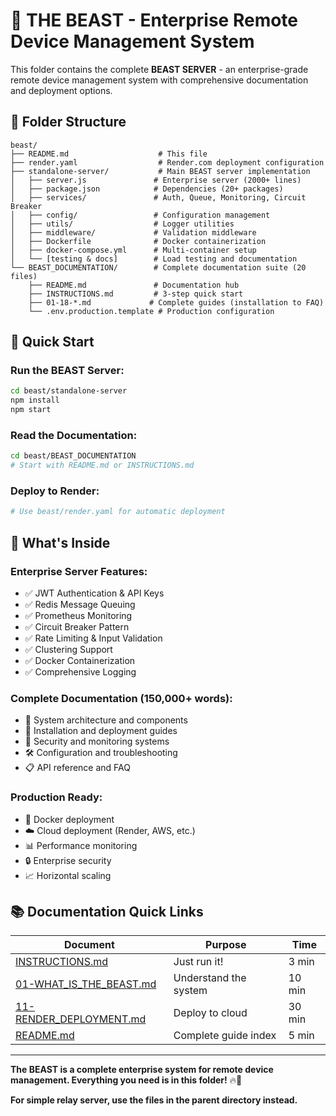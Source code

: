 # 🦁 THE BEAST - Enterprise Remote Device Management System

This folder contains the complete **BEAST SERVER** - an enterprise-grade remote device management system with comprehensive documentation and deployment options.

## 📁 Folder Structure

```
beast/
├── README.md                    # This file
├── render.yaml                  # Render.com deployment configuration
├── standalone-server/           # Main BEAST server implementation
│   ├── server.js               # Enterprise server (2000+ lines)
│   ├── package.json            # Dependencies (20+ packages)
│   ├── services/               # Auth, Queue, Monitoring, Circuit Breaker
│   ├── config/                 # Configuration management
│   ├── utils/                  # Logger utilities
│   ├── middleware/             # Validation middleware
│   ├── Dockerfile              # Docker containerization
│   ├── docker-compose.yml      # Multi-container setup
│   └── [testing & docs]        # Load testing and documentation
└── BEAST_DOCUMENTATION/        # Complete documentation suite (20 files)
    ├── README.md               # Documentation hub
    ├── INSTRUCTIONS.md         # 3-step quick start
    ├── 01-18-*.md             # Complete guides (installation to FAQ)
    └── .env.production.template # Production configuration
```

## 🚀 Quick Start

### Run the BEAST Server:
```bash
cd beast/standalone-server
npm install
npm start
```

### Read the Documentation:
```bash
cd beast/BEAST_DOCUMENTATION
# Start with README.md or INSTRUCTIONS.md
```

### Deploy to Render:
```bash
# Use beast/render.yaml for automatic deployment
```

## 🎯 What's Inside

### **Enterprise Server Features:**
- ✅ JWT Authentication & API Keys
- ✅ Redis Message Queuing
- ✅ Prometheus Monitoring
- ✅ Circuit Breaker Pattern
- ✅ Rate Limiting & Input Validation
- ✅ Clustering Support
- ✅ Docker Containerization
- ✅ Comprehensive Logging

### **Complete Documentation (150,000+ words):**
- 📖 System architecture and components
- 🚀 Installation and deployment guides
- 🔐 Security and monitoring systems
- 🛠️ Configuration and troubleshooting
- 📋 API reference and FAQ

### **Production Ready:**
- 🐳 Docker deployment
- ☁️ Cloud deployment (Render, AWS, etc.)
- 📊 Performance monitoring
- 🔒 Enterprise security
- 📈 Horizontal scaling

## 📚 Documentation Quick Links

| Document | Purpose | Time |
|----------|---------|------|
| [INSTRUCTIONS.md](BEAST_DOCUMENTATION/INSTRUCTIONS.md) | Just run it! | 3 min |
| [01-WHAT_IS_THE_BEAST.md](BEAST_DOCUMENTATION/01-WHAT_IS_THE_BEAST.md) | Understand the system | 10 min |
| [11-RENDER_DEPLOYMENT.md](BEAST_DOCUMENTATION/11-RENDER_DEPLOYMENT.md) | Deploy to cloud | 30 min |
| [README.md](BEAST_DOCUMENTATION/README.md) | Complete guide index | 5 min |

---

**The BEAST is a complete enterprise system for remote device management. Everything you need is in this folder!** 🔥💪

**For simple relay server, use the files in the parent directory instead.**
